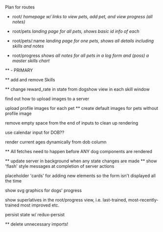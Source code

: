 Plan for routes

- root/             *homepage w/ links to view pets, add pet, and view progress (all notes)*

- root/pets         *landing page for all pets, shows basic id info of each*

- root/pets/:name   *landing page for one pets, shows all details including skills and notes*

- root/progress     *shows all notes for all pets in a log form and (poss) a master skills chart*




** - PRIMARY

** add and remove Skills

** change reward_rate in state from dogshow view in each skill window

find out how to upload images to a server

upload profile images for each pet
  ** create default images for pets without profile image

remove empty space from the end of inputs to clean up rendering

use calendar input for DOB??

render current ages dynamically from dob column

** All fetches need to happen before ANY dog components are rendered

** update server in background when any state changes are made
  ** show 'flash' style messages at completion of server actions

placeholder 'cards' for adding new elements so the form isn't displayed all the time

show svg graphics for dogs' progress

show superlatives in the root/progress view, i.e. last-trained, most-recently-trained most improved etc.

persist state w/ redux-persist

** delete unnecessary imports!
